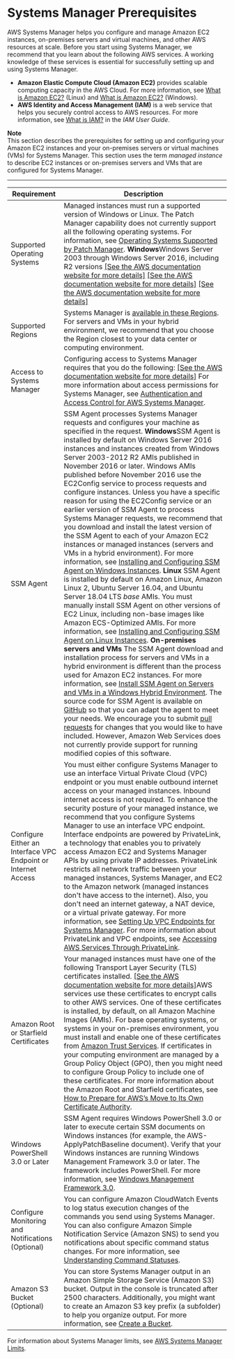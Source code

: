 # Systems Manager Prerequisites<a name="systems-manager-prereqs"></a>

AWS Systems Manager helps you configure and manage Amazon EC2 instances, on\-premises servers and virtual machines, and other AWS resources at scale\. Before you start using Systems Manager, we recommend that you learn about the following AWS services\. A working knowledge of these services is essential for successfully setting up and using Systems Manager\. 
+ **Amazon Elastic Compute Cloud \(Amazon EC2\)** provides scalable computing capacity in the AWS Cloud\. For more information, see [What is Amazon EC2?](http://docs.aws.amazon.com/AWSEC2/latest/UserGuide/concepts.html) \(Linux\) and [What is Amazon EC2?](http://docs.aws.amazon.com/AWSEC2/latest/WindowsGuide/concepts.html) \(Windows\)\.
+ **AWS Identity and Access Management \(IAM\)** is a web service that helps you securely control access to AWS resources\. For more information, see [What is IAM?](http://docs.aws.amazon.com/IAM/latest/UserGuide/introduction.html) in the *IAM User Guide*\.

**Note**  
This section describes the prerequisites for setting up and configuring your Amazon EC2 instances and your on\-premises servers or virtual machines \(VMs\) for Systems Manager\. This section uses the term *managed instance* to describe EC2 instances or on\-premises servers and VMs that are configured for Systems Manager\. 


****  

| Requirement | Description | 
| --- | --- | 
|  Supported Operating Systems  |  Managed instances must run a supported version of Windows or Linux\.  The Patch Manager capability does not currently support all the following operating systems\. For information, see [Operating Systems Supported by Patch Manager](patch-manager-supported-oses.md)\.  **Windows**Windows Server 2003 through Windows Server 2016, including R2 versions [\[See the AWS documentation website for more details\]](http://docs.aws.amazon.com/systems-manager/latest/userguide/systems-manager-prereqs.html) [\[See the AWS documentation website for more details\]](http://docs.aws.amazon.com/systems-manager/latest/userguide/systems-manager-prereqs.html) [\[See the AWS documentation website for more details\]](http://docs.aws.amazon.com/systems-manager/latest/userguide/systems-manager-prereqs.html)  | 
|  Supported Regions  |  Systems Manager is [available in these Regions](http://docs.aws.amazon.com/general/latest/gr/rande.html#ssm_region)\. For servers and VMs in your hybrid environment, we recommend that you choose the Region closest to your data center or computing environment\.  | 
|  Access to Systems Manager  |  Configuring access to Systems Manager requires that you do the following: [\[See the AWS documentation website for more details\]](http://docs.aws.amazon.com/systems-manager/latest/userguide/systems-manager-prereqs.html) For more information about access permissions for Systems Manager, see [Authentication and Access Control for AWS Systems Manager](auth-and-access-control.md)\.   | 
|  SSM Agent  |  SSM Agent processes Systems Manager requests and configures your machine as specified in the request\. **Windows**SSM Agent is installed by default on Windows Server 2016 instances and instances created from Windows Server 2003\-2012 R2 AMIs published in November 2016 or later\. Windows AMIs published before November 2016 use the EC2Config service to process requests and configure instances\. Unless you have a specific reason for using the EC2Config service or an earlier version of SSM Agent to process Systems Manager requests, we recommend that you download and install the latest version of the SSM Agent to each of your Amazon EC2 instances or managed instances \(servers and VMs in a hybrid environment\)\. For more information, see [Installing and Configuring SSM Agent on Windows Instances](sysman-install-ssm-win.md)\. **Linux** SSM Agent is installed by default on Amazon Linux, Amazon Linux 2, Ubuntu Server 16\.04, and Ubuntu Server 18\.04 LTS *base* AMIs\. You must manually install SSM Agent on other versions of EC2 Linux, including non\-base images like Amazon ECS\-Optimized AMIs\. For more information, see [Installing and Configuring SSM Agent on Linux Instances](sysman-install-ssm-agent.md)\. **On\-premises servers and VMs** The SSM Agent download and installation process for servers and VMs in a hybrid environment is different than the process used for Amazon EC2 instances\. For more information, see [Install SSM Agent on Servers and VMs in a Windows Hybrid Environment](sysman-install-managed-win.md)\.  The source code for SSM Agent is available on [GitHub](https://github.com/aws/amazon-ssm-agent) so that you can adapt the agent to meet your needs\. We encourage you to submit [pull requests](https://github.com/aws/amazon-ssm-agent/blob/master/CONTRIBUTING.md) for changes that you would like to have included\. However, Amazon Web Services does not currently provide support for running modified copies of this software\.   | 
|  Configure Either an Interface VPC Endpoint or Internet Access  | You must either configure Systems Manager to use an interface Virtual Private Cloud \(VPC\) endpoint or you must enable outbound internet access on your managed instances\. Inbound internet access is not required\. To enhance the security posture of your managed instance, we recommend that you configure Systems Manager to use an interface VPC endpoint\. Interface endpoints are powered by PrivateLink, a technology that enables you to privately access Amazon EC2 and Systems Manager APIs by using private IP addresses\. PrivateLink restricts all network traffic between your managed instances, Systems Manager, and EC2 to the Amazon network \(managed instances don't have access to the internet\)\. Also, you don't need an internet gateway, a NAT device, or a virtual private gateway\. For more information, see [Setting Up VPC Endpoints for Systems Manager](sysman-setting-up-vpc.md)\. For more information about PrivateLink and VPC endpoints, see [Accessing AWS Services Through PrivateLink](http://docs.aws.amazon.com/vpc/latest/userguide/VPC_Introduction.html#what-is-privatelink)\.  | 
|  Amazon Root or Starfield Certificates  |  Your managed instances must have one of the following Transport Layer Security \(TLS\) certificates installed\. [\[See the AWS documentation website for more details\]](http://docs.aws.amazon.com/systems-manager/latest/userguide/systems-manager-prereqs.html)AWS services use these certificates to encrypt calls to other AWS services\. One of these certificates is installed, by default, on all Amazon Machine Images \(AMIs\)\. For base operating systems, or systems in your on\-premises environment, you must install and enable one of these certificates from [Amazon Trust Services](https://www.amazontrust.com/repository/)\. If certificates in your computing environment are managed by a Group Policy Object \(GPO\), then you might need to configure Group Policy to include one of these certificates\. For more information about the Amazon Root and Starfield certificates, see [How to Prepare for AWS’s Move to Its Own Certificate Authority](https://aws.amazon.com/blogs/security/how-to-prepare-for-aws-move-to-its-own-certificate-authority/)\.  | 
|  Windows PowerShell 3\.0 or Later  |  SSM Agent requires Windows PowerShell 3\.0 or later to execute certain SSM documents on Windows instances \(for example, the AWS\-ApplyPatchBaseline document\)\. Verify that your Windows instances are running Windows Management Framework 3\.0 or later\. The framework includes PowerShell\. For more information, see [Windows Management Framework 3\.0](https://www.microsoft.com/en-us/download/details.aspx?id=34595&751be11f-ede8-5a0c-058c-2ee190a24fa6=True)\.  | 
|  Configure Monitoring and Notifications \(Optional\)  |  You can configure Amazon CloudWatch Events to log status execution changes of the commands you send using Systems Manager\. You can also configure Amazon Simple Notification Service \(Amazon SNS\) to send you notifications about specific command status changes\. For more information, see [Understanding Command Statuses](monitor-commands.md)\.  | 
|  Amazon S3 Bucket \(Optional\)  |  You can store Systems Manager output in an Amazon Simple Storage Service \(Amazon S3\) bucket\. Output in the console is truncated after 2500 characters\. Additionally, you might want to create an Amazon S3 key prefix \(a subfolder\) to help you organize output\. For more information, see [Create a Bucket](http://docs.aws.amazon.com/AmazonS3/latest/gsg/CreatingABucket.html)\.  | 

For information about Systems Manager limits, see [AWS Systems Manager Limits](http://docs.aws.amazon.com/general/latest/gr/aws_service_limits.html#limits_ssm)\.